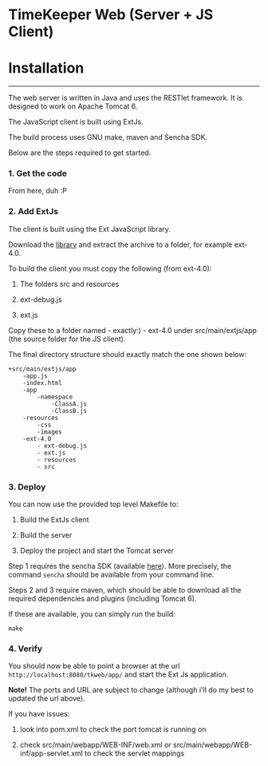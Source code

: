 TimeKeeper Web (Server + JS Client)
==============================

# Installation
--------------------------------

The web server is written in Java and uses the RESTlet framework. It is designed to work on Apache Tomcat 6.

The JavaScript client is built using ExtJs.

The build process uses GNU make, maven and Sencha SDK.

Below are the steps required to get started.

### 1. Get the code

From here, duh :P
  
### 2. Add ExtJs

The client is built using the Ext JavaScript library.

Download the [library](http://www.sencha.com/products/extjs/download/) and extract the archive to a folder, for example ext-4.0.

To build the client you must copy the following (from ext-4.0):

1. The folders src and resources

2. ext-debug.js

3. ext.js

Copy these to a folder named - exactly:) - ext-4.0 under src/main/extjs/app (the source folder for the JS client).

The final directory structure should exactly match the one shown below:

	+src/main/extjs/app
		-app.js
		-index.html
		-app
			-namespace
				-ClassA.js
				-ClassB.js
		-resources
			-css
			-images
		-ext-4.0
			- ext-debug.js
			- ext.js
			- resources
			- src

### 3. Deploy

You can now use the provided top level Makefile to:

1. Build the ExtJs client

2. Build the server

3. Deploy the project and start the Tomcat server

Step 1 requires the sencha SDK (available [here](http://www.sencha.com/products/sdk-tools)).
More precisely, the command `sencha` should be available from your command line.

Steps 2 and 3 require maven, which should be able to download all the required dependencies and plugins (including Tomcat 6).

If these are available, you can simply run the build: 

`make`

### 4. Verify

You should now be able to point a browser at the url `http://localhost:8080/tkweb/app/` and start the Ext Js application.

**Note!** 
The ports and URL are subject to change (although i'll do my best to updated the url above).

If you have issues:

1. look into pom.xml to check the port tomcat is running on

2. check src/main/webapp/WEB-INF/web.xml or src/main/webapp/WEB-inf/app-servlet.xml to check the servlet mappings
